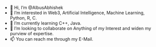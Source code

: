 - 👋 Hi, I’m @AlbusAbhishek
- 👀 I’m interested in Web3, Artificial Intelligence, Machine Learning, Python, R, C.
- 🌱 I’m currently learning C++, Java.
- 💞️ I’m looking to collaborate on Anything of my Interest and widen my purview of expertise.
- 📫 You can reach me through my E-Mail.

<!---
AlbusAbhishek/AlbusAbhishek is a ✨ special ✨ repository because its `README.md` (this file) appears on your GitHub profile.
You can click the Preview link to take a look at your changes.
--->
